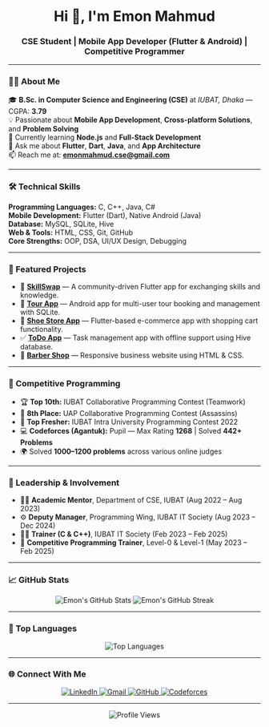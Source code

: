 <!-- Profile Header -->
<h1 align="center">Hi 👋, I'm Emon Mahmud</h1>
<h3 align="center">CSE Student | Mobile App Developer (Flutter & Android) | Competitive Programmer</h3>

---

### 🧑‍🎓 About Me
🎓 **B.Sc. in Computer Science and Engineering (CSE)** at *IUBAT, Dhaka* — CGPA: **3.79**  
💡 Passionate about **Mobile App Development**, **Cross-platform Solutions**, and **Problem Solving**  
🌱 Currently learning **Node.js** and **Full-Stack Development**  
💬 Ask me about **Flutter**, **Dart**, **Java**, and **App Architecture**  
📫 Reach me at: **emonmahmud.cse@gmail.com**

---

### 🛠️ Technical Skills
**Programming Languages:** C, C++, Java, C#  
**Mobile Development:** Flutter (Dart), Native Android (Java)  
**Database:** MySQL, SQLite, Hive  
**Web & Tools:** HTML, CSS, Git, GitHub  
**Core Strengths:** OOP, DSA, UI/UX Design, Debugging  

---

### 🚀 Featured Projects
- 🔄 **[SkillSwap](https://github.com/emonmah/Skill-Swap)** — A community-driven Flutter app for exchanging skills and knowledge.  
- 🧭 **[Tour App](https://github.com/emonmah/Tour_App)** — Android app for multi-user tour booking and management with SQLite.  
- 👟 **[Shoe Store App](https://github.com/emonmah/Shoe-Store-App)** — Flutter-based e-commerce app with shopping cart functionality.  
- ✅ **[ToDo App](https://github.com/emonmah/ToDO)** — Task management app with offline support using Hive database.  
- 💈 **[Barber Shop](https://github.com/emonmah/Barbar-Shop)** — Responsive business website using HTML & CSS.

---

### 🧩 Competitive Programming
- 🏆 **Top 10th:** IUBAT Collaborative Programming Contest (Teamwork)  
- 🥈 **8th Place:** UAP Collaborative Programming Contest (Assassins)  
- 🥇 **Top Fresher:** IUBAT Intra University Programming Contest 2022  
- 💻 **Codeforces (Agantuk):** Pupil — Max Rating **1268** | Solved **442+ Problems**  
- 🌍 Solved **1000–1200 problems** across various online judges  

---

### 💼 Leadership & Involvement
- 🧑‍🏫 **Academic Mentor**, Department of CSE, IUBAT (Aug 2022 – Aug 2023)  
- ⚙️ **Deputy Manager**, Programming Wing, IUBAT IT Society (Aug 2023 – Dec 2024)  
- 👨‍💻 **Trainer (C & C++)**, IUBAT IT Society (Feb 2023 – Feb 2025)  
- 🏫 **Competitive Programming Trainer**, Level-0 & Level-1 (May 2023 – Feb 2025)

---

### 📈 GitHub Stats
<p align="center">
  <img src="https://github-readme-stats.vercel.app/api?username=emonmah&show_icons=true&theme=transparent&hide_border=true" alt="Emon's GitHub Stats" />
  <img src="https://github-readme-streak-stats.herokuapp.com/?user=emonmah&theme=transparent&hide_border=true" alt="Emon's GitHub Streak" />
</p>

---

### 🧠 Top Languages
<p align="center">
  <img src="https://github-readme-stats.vercel.app/api/top-langs/?username=emonmah&layout=compact&theme=transparent&hide_border=true" alt="Top Languages" />
</p>

---

### 🌐 Connect With Me
<p align="center">
  <a href="https://linkedin.com/in/emon-mahmud/" target="_blank">
    <img src="https://img.shields.io/badge/LinkedIn-Emon%20Mahmud-blue?logo=linkedin&style=flat" alt="LinkedIn" />
  </a>
  <a href="mailto:emonmahmud.cse@gmail.com">
    <img src="https://img.shields.io/badge/Gmail-Contact-red?logo=gmail&style=flat" alt="Gmail" />
  </a>
  <a href="https://github.com/emonmah">
    <img src="https://img.shields.io/badge/GitHub-Follow-black?logo=github&style=flat" alt="GitHub" />
  </a>
  <a href="https://codeforces.com/profile/Agantuk" target="_blank">
    <img src="https://img.shields.io/badge/Codeforces-Agantuk-orange?logo=codeforces&style=flat" alt="Codeforces" />
  </a>
</p>

---

<p align="center">
  <img src="https://komarev.com/ghpvc/?username=emonmah&label=Profile%20Views&color=0e75b6&style=flat" alt="Profile Views" />
</p>
